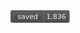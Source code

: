 <svg xmlns="http://www.w3.org/2000/svg" width="94.7" height="20">
    <linearGradient id="b" x2="0" y2="100%">
        <stop offset="0" stop-color="#bbb" stop-opacity=".1"/>
        <stop offset="1" stop-opacity=".1"/>
    </linearGradient>
    <mask id="a">
        <rect width="94.7" height="20" rx="3" fill="#fff"/>
    </mask>
    <g mask="url(#a)">
        <rect width="53.2" height="20" fill="#555"/>
        <rect x="53.2" width="41.5" height="20" fill="#555555"/>
        <rect width="94.7" height="20" fill="url(#b)"/>
    </g>
    <g fill="#fff" text-anchor="middle" font-family="DejaVu Sans,Verdana,Geneva,sans-serif" font-size="11">
        <text x="27.6" y="15" fill="#010101" fill-opacity=".3">stalkers</text>
        <text x="27.6" y="14">saved</text>
        <text x="73" y="15" fill="#010101" fill-opacity=".3">1,836</text>
        <text x="73" y="14">1,836</text>
    </g>
</svg>

